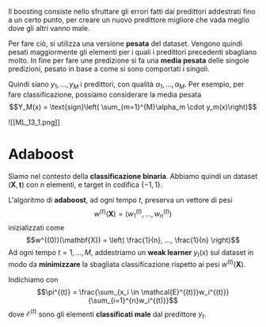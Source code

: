 Il boosting consiste nello sfruttare gli errori fatti dai predittori addestrati fino a un certo punto, per creare un nuovo predittore migliore che vada meglio dove gli altri vanno male.

Per fare ciò, si utilizza una versione **pesata** del dataset.
Vengono quindi pesati maggiormente gli elementi per i quali i predittori precedenti sbagliano molto.
In fine per fare une predizione si fa una **media pesata** delle singole predizioni, pesato in base a come si sono comportati i singoli.

Quindi siano $y_1, ..., y_M$ i predittori, con qualità $\alpha_1 ,..., \alpha_M$.
Per esempio, per fare classificazione, possiamo considerare la media pesata $$Y_M(x) = \text{sign}\left( \sum_{m=1}^{M}\alpha_m \cdot y_m(x)\right)$$

![[ML_13_1.png]]

# Adaboost
Siamo nel contesto della **classificazione binaria**.
Abbiamo quindi un dataset $(\mathbf{X}, \mathbf{t})$ con $n$ elementi, e target in codifica $\lbrace -1, 1 \rbrace$.

L'algoritmo di **adaboost**, ad ogni tempo $t$, preserva un vettore di pesi $$w^{(t)}(\mathbf{X}) = (w^{(t)}_1,..., w^{(t)}_n)$$ inizializzati come $$w^{(0)}(\mathbf{X}) = \left( \frac{1}{n}, ..., \frac{1}{n} \right)$$
Ad ogni tempo $t = 1, ..., M$, addestriamo un **weak learner** $y_t(x)$ sul dataset in modo da **minimizzare** la sbagliata classificazione rispetto ai pesi $w^{(t)}(\mathbf{X})$.

Indichiamo con $$\pi^{(t)} = \frac{\sum_{x_i \in \mathcal{E}^{(t)}}w_i^{(t)}}{\sum_{i=1}^{n}w_i^{(t)}}$$ dove $\mathcal{E}^{(t)}$ sono gli elementi **classificati male** dal predittore $y_t$.